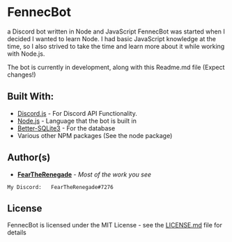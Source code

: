 # FennecBot
a Discord bot written in Node and JavaScript
FennecBot was started when I decided I wanted to learn Node.
I had basic JavaScript knowledge at the time, so I also strived to take the time and learn more about it while working with Node.js.

The bot is currently in development, along with this Readme.md file (Expect changes!)
## Built With:
* [Discord.js](https://discord.js.org) - For Discord API Functionality.
* [Node.js](https://nodejs.org) - Language that the bot is built in
* [Better-SQLite3](https://github.com/JoshuaWise/better-sqlite3) - For the database
* Various other NPM packages (See the node package)

## Author(s)
* **[FearTheRenegade](https://github.com/FearTheRenegade)** - *Most of the work you see*
```
My Discord:   FearTheRenegade#7276
```

## License

FennecBot is licensed under the MIT License - see the [LICENSE.md](LICENSE.md) file for details